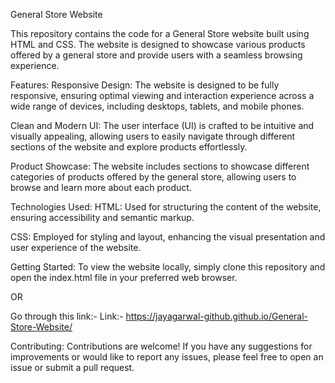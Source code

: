 General Store Website

This repository contains the code for a General Store website built using HTML and CSS. The website is designed to showcase various products offered by a general store and provide users with a seamless browsing experience.

Features:
Responsive Design: The website is designed to be fully responsive, ensuring optimal viewing and interaction experience across a wide range of devices, including desktops, tablets, and mobile phones.

Clean and Modern UI: The user interface (UI) is crafted to be intuitive and visually appealing, allowing users to easily navigate through different sections of the website and explore products effortlessly.

Product Showcase: The website includes sections to showcase different categories of products offered by the general store, allowing users to browse and learn more about each product.

Technologies Used:
HTML: Used for structuring the content of the website, ensuring accessibility and semantic markup.

CSS: Employed for styling and layout, enhancing the visual presentation and user experience of the website.

Getting Started:
To view the website locally, simply clone this repository and open the index.html file in your preferred web browser.

OR

Go through this link:-
Link:- https://jayagarwal-github.github.io/General-Store-Website/

Contributing:
Contributions are welcome! If you have any suggestions for improvements or would like to report any issues, please feel free to open an issue or submit a pull request.

